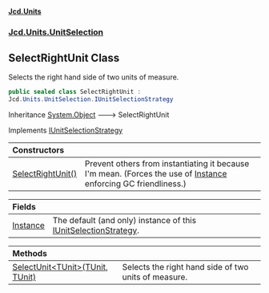 #### [Jcd.Units](index.md 'index')

### [Jcd.Units.UnitSelection](Jcd.Units.UnitSelection.md 'Jcd.Units.UnitSelection')

## SelectRightUnit Class

Selects the right hand side of two units of measure.

```csharp
public sealed class SelectRightUnit :
Jcd.Units.UnitSelection.IUnitSelectionStrategy
```

Inheritance [System.Object](https://docs.microsoft.com/en-us/dotnet/api/System.Object 'System.Object') &#129106; SelectRightUnit

Implements [IUnitSelectionStrategy](IUnitSelectionStrategy.md 'Jcd.Units.UnitSelection.IUnitSelectionStrategy')

| Constructors                                                                                                          |                                                                                                                                                                                                  |
|:----------------------------------------------------------------------------------------------------------------------|:-------------------------------------------------------------------------------------------------------------------------------------------------------------------------------------------------|
| [SelectRightUnit()](SelectRightUnit.SelectRightUnit().md 'Jcd.Units.UnitSelection.SelectRightUnit.SelectRightUnit()') | Prevent others from instantiating it because I'm mean. (Forces the use of [Instance](SelectRightUnit.Instance.md 'Jcd.Units.UnitSelection.SelectRightUnit.Instance') enforcing GC friendliness.) |

| Fields                                                                                     |                                                                                                                                               |
|:-------------------------------------------------------------------------------------------|:----------------------------------------------------------------------------------------------------------------------------------------------|
| [Instance](SelectRightUnit.Instance.md 'Jcd.Units.UnitSelection.SelectRightUnit.Instance') | The default (and only) instance of this [IUnitSelectionStrategy](IUnitSelectionStrategy.md 'Jcd.Units.UnitSelection.IUnitSelectionStrategy'). |

| Methods                                                                                                                                                                 |                                                      |
|:------------------------------------------------------------------------------------------------------------------------------------------------------------------------|:-----------------------------------------------------|
| [SelectUnit&lt;TUnit&gt;(TUnit, TUnit)](SelectRightUnit.SelectUnit.1nv5Ez+gThIJcHMiaOF/4g.md 'Jcd.Units.UnitSelection.SelectRightUnit.SelectUnit<TUnit>(TUnit, TUnit)') | Selects the right hand side of two units of measure. |
